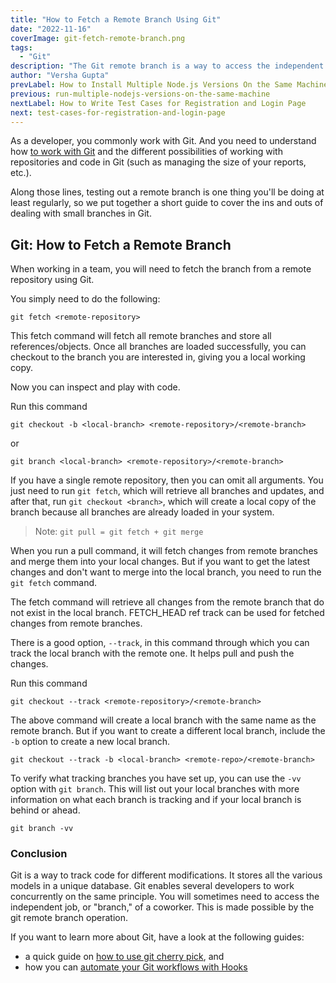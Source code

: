 ```yaml
---
title: "How to Fetch a Remote Branch Using Git"
date: "2022-11-16"
coverImage: git-fetch-remote-branch.png
tags:
  - "Git"
description: "The Git remote branch is a way to access the independent work of a co-worker. Find out how to fetch a remote branch using git in this article."
author: "Versha Gupta"
prevLabel: How to Install Multiple Node.js Versions On the Same Machine
previous: run-multiple-nodejs-versions-on-the-same-machine
nextLabel: How to Write Test Cases for Registration and Login Page
next: test-cases-for-registration-and-login-page
---
```


As a developer, you commonly work with Git. And you need to understand how [to work with Git](https://www.loginradius.com/blog/engineering/github-api/) and the different possibilities of working with repositories and code in Git (such as managing the size of your reports, etc.).

Along those lines, testing out a remote branch is one thing you'll be doing at least regularly, so we put together a short guide to cover the ins and outs of dealing with small branches in Git.

## Git: How to Fetch a Remote Branch

When working in a team, you will need to fetch the branch from a remote repository using Git.

You simply need to do the following:

```
git fetch <remote-repository>
```

This fetch command will fetch all remote branches and store all references/objects. Once all branches are loaded successfully, you can checkout to the branch you are interested in, giving you a local working copy.

Now you can inspect and play with code.

Run this command

```
git checkout -b <local-branch> <remote-repository>/<remote-branch>
```

or

```
git branch <local-branch> <remote-repository>/<remote-branch>
```

If you have a single remote repository, then you can omit all arguments. You just need to run `git fetch`, which will retrieve all branches and updates, and after that, run `git checkout <branch>`, which will create a local copy of the branch because all branches are already loaded in your system.

> Note: `git pull = git fetch + git merge`

When you run a pull command, it will fetch changes from remote branches and merge them into your local changes. But if you want to get the latest changes and don't want to merge into the local branch, you need to run the `git fetch` command.

The fetch command will retrieve all changes from the remote branch that do not exist in the local branch. FETCH_HEAD ref track can be used for fetched changes from remote branches.

There is a good option, `--track`, in this command through which you can track the local branch with the remote one. It helps pull and push the changes.

Run this command

```
git checkout --track <remote-repository>/<remote-branch>
```

The above command will create a local branch with the same name as the remote branch. But if you want to create a different local branch, include the `-b` option to create a new local branch.

```
git checkout --track -b <local-branch> <remote-repo>/<remote-branch>
```

To verify what tracking branches you have set up, you can use the `-vv` option with `git branch`. This will list out your local branches with more information on what each branch is tracking and if your local branch is behind or ahead.

```
git branch -vv
```

### Conclusion

Git is a way to track code for different modifications. It stores all the various models in a unique database. Git enables several developers to work concurrently on the same principle. You will sometimes need to access the independent job, or "branch," of a coworker. This is made possible by the git remote branch operation.

If you want to learn more about Git, have a look at the following guides:

- a quick guide on [how to use git cherry pick](https://blog.loginradius.com/engineering/git-cherry-pick/), and
- how you can [automate your Git workflows with Hooks](https://compile7.org/decompile/how-to-automate-workflows-with-git-hooks/)
